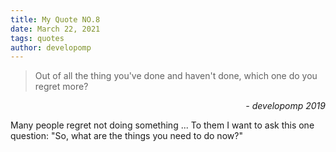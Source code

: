 ```yaml
---
title: My Quote NO.8
date: March 22, 2021
tags: quotes
author: developomp
---
```


> Out of all the thing you've done and haven't done, which one do you regret more?

<div style="text-align: right"> <i>- developomp 2019</i> </div>

Many people regret not doing something
...
To them I want to ask this one question:
"So, what are the things you need to do now?"
